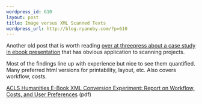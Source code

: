 ```yaml
--- 
wordpress_id: 610
layout: post
title: Image versus XML Scanned Texts
wordpress_url: http://blog.ryaneby.com/?p=610
---
```

Another old post that is worth reading <a href="http://blog.threepress.org/2009/02/21/a-case-study-in-converting-image-based-ebooks-into-xml/">over at threepress about a case study in ebook presentation</a> that has obvious application to scanning projects.

Most of the findings line up with experience but nice to see them quantified. Many preferred html versions for printability, layout, etc. Also covers workflow, costs.

<a href="http://www.humanitiesebook.org/HEBWhitePaper2.pdf">ACLS Humanities E-Book XML Conversion Experiment: Report on Workflow, Costs, and User Preferences</a> (pdf)
